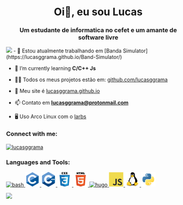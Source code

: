 <h1 align="center">Oi👋, eu sou Lucas</h1>
<h3 align="center">Um estudante de informatica no cefet e um amante de software livre</h3>
<img aling="center" src="http://2.bp.blogspot.com/-I4MbRGMQ1Rs/TZ4mZYljewI/AAAAAAAAAI4/Iiuz1j6KbJU/s320/Bem+vindo+a+meu+profile.jpg">
- 🔭 Estou atualmente trabalhando em [Banda Simulator](https://lucasggrama.github.io/Band-Simulator/)

- 🌱 I’m currently learning **C/C++ Js**

- 👨‍💻 Todos os meus projetos estão em: [github.com/lucasggrama](github.com/lucasggrama)

- 📝 Meu site é [lucasggrama.github.io](lucasggrama.github.io)

- 📫 Contato em **lucasggrama@protonmail.com**
- 🖥️ Uso Arco Linux com o <a href="https://larbs.xyz">larbs</a>

<h3 align="left">Connect with me:</h3>
<p align="left">
<a href="https://instagram.com/lucasggrama" target="blank"><img align="center" src="https://raw.githubusercontent.com/rahuldkjain/github-profile-readme-generator/master/src/images/icons/Social/instagram.svg" alt="lucasggrama" height="30" width="40" /></a>
</p>

<h3 align="left">Languages and Tools:</h3>
<p align="left"> <a href="https://www.gnu.org/software/bash/" target="_blank" rel="noreferrer"> <img src="https://www.vectorlogo.zone/logos/gnu_bash/gnu_bash-icon.svg" alt="bash" width="40" height="40"/> </a> <a href="https://www.cprogramming.com/" target="_blank" rel="noreferrer"> <img src="https://raw.githubusercontent.com/devicons/devicon/master/icons/c/c-original.svg" alt="c" width="40" height="40"/> </a> <a href="https://www.w3schools.com/cpp/" target="_blank" rel="noreferrer"> <img src="https://raw.githubusercontent.com/devicons/devicon/master/icons/cplusplus/cplusplus-original.svg" alt="cplusplus" width="40" height="40"/> </a> <a href="https://www.w3schools.com/css/" target="_blank" rel="noreferrer"> <img src="https://raw.githubusercontent.com/devicons/devicon/master/icons/css3/css3-original-wordmark.svg" alt="css3" width="40" height="40"/> </a> <a href="https://www.w3.org/html/" target="_blank" rel="noreferrer"> <img src="https://raw.githubusercontent.com/devicons/devicon/master/icons/html5/html5-original-wordmark.svg" alt="html5" width="40" height="40"/> </a> <a href="https://gohugo.io/" target="_blank" rel="noreferrer"> <img src="https://api.iconify.design/logos-hugo.svg" alt="hugo" width="40" height="40"/> </a> <a href="https://developer.mozilla.org/en-US/docs/Web/JavaScript" target="_blank" rel="noreferrer"> <img src="https://raw.githubusercontent.com/devicons/devicon/master/icons/javascript/javascript-original.svg" alt="javascript" width="40" height="40"/> </a> <a href="https://www.linux.org/" target="_blank" rel="noreferrer"> <img src="https://raw.githubusercontent.com/devicons/devicon/master/icons/linux/linux-original.svg" alt="linux" width="40" height="40"/> </a> <a href="https://www.python.org" target="_blank" rel="noreferrer"> <img src="https://raw.githubusercontent.com/devicons/devicon/master/icons/python/python-original.svg" alt="python" width="40" height="40"/> </a> </p>
<a href="https://www.larbs.xyz" ><img src="https://larbs.xyz/pix/larbs.gif"></a>
